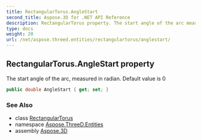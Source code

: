 ```yaml
---
title: RectangularTorus.AngleStart
second_title: Aspose.3D for .NET API Reference
description: RectangularTorus property. The start angle of the arc measured in radian. Default value is 0
type: docs
weight: 20
url: /net/aspose.threed.entities/rectangulartorus/anglestart/
---
```

## RectangularTorus.AngleStart property

The start angle of the arc, measured in radian. Default value is 0

```csharp
public double AngleStart { get; set; }
```

### See Also

* class [RectangularTorus](../)
* namespace [Aspose.ThreeD.Entities](../../../aspose.threed.entities/)
* assembly [Aspose.3D](../../../)


